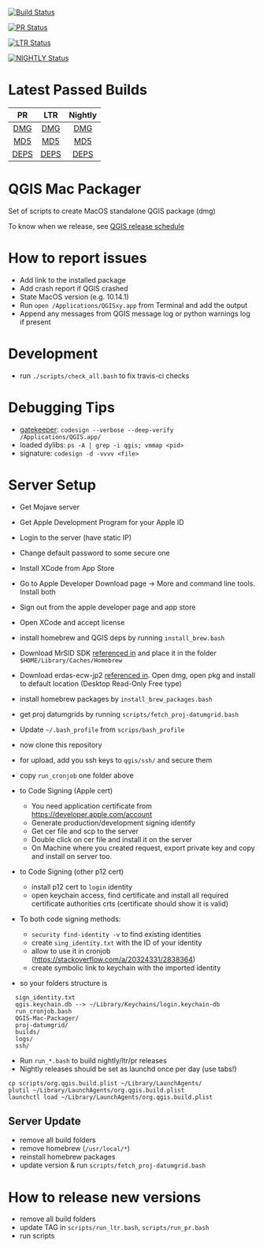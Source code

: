 [![Build Status](https://travis-ci.org/qgis/QGIS-Mac-Packager.svg?branch=master)](https://travis-ci.org/qgis/QGIS-Mac-Packager)

[![PR Status](https://qgis.org/downloads/macos/qgis-macos-pr.latest.png?raw=true)](https://qgis.org/downloads/macos/qgis-macos-pr.latest.log)

[![LTR Status](https://qgis.org/downloads/macos/qgis-macos-ltr.latest.png?raw=true)](https://qgis.org/downloads/macos/qgis-macos-ltr.latest.log)

[![NIGHTLY Status](https://qgis.org/downloads/macos/qgis-macos-nightly.latest.png?raw=true)](https://qgis.org/downloads/macos/qgis-macos-nightly.latest.log)

# Latest Passed Builds

| PR  | LTR   | Nightly  |
|:---:|:-----:|:--------:|
| [DMG](https://qgis.org/downloads/macos/qgis-macos-pr.dmg?raw=true) | [DMG](https://qgis.org/downloads/macos/qgis-macos-ltr.dmg?raw=true) | [DMG](https://qgis.org/downloads/macos/qgis-macos-nightly.dmg?raw=true)  |
| [MD5](https://qgis.org/downloads/macos/qgis-macos-pr.md5sum?raw=true) | [MD5](https://qgis.org/downloads/macos/qgis-macos-ltr.md5sum?raw=true) | [MD5](https://qgis.org/downloads/macos/qgis-macos-nightly.md5sum?raw=true) |
| [DEPS](https://qgis.org/downloads/macos/qgis-macos-pr.deps?raw=true) | [DEPS](https://qgis.org/downloads/macos/qgis-macos-ltr.deps?raw=true)| [DEPS](https://qgis.org/downloads/macos/qgis-macos-nightly.deps?raw=true) |


# QGIS Mac Packager

Set of scripts to create MacOS standalone QGIS package (dmg)

To know when we release, see [QGIS release schedule](https://www.qgis.org/en/site/getinvolved/development/roadmap.html#release-schedule)

# How to report issues 

- Add link to the installed package
- Add crash report if QGIS crashed
- State MacOS version (e.g. 10.14.1)
- Run `open /Applications/QGISxy.app` from Terminal and add the output
- Append any messages from QGIS message log or python warnings log if present

# Development

- run `./scripts/check_all.bash` to fix travis-ci checks

# Debugging Tips
- [gatekeeper](https://stackoverflow.com/a/29221163/2838364): `codesign --verbose --deep-verify /Applications/QGIS.app/` 
- loaded dylibs: `ps -A | grep -i qgis; vmmap <pid>`
- signature: `codesign -d -vvvv <file>` 

# Server Setup 

- Get Mojave server
- Get Apple Development Program for your Apple ID
- Login to the server (have static IP)
- Change default password to some secure one
- Install XCode from App Store 
- Go to Apple Developer Download page -> More and command line tools. Install both
- Sign out from the apple developer page and app store
- Open XCode and accept license
- install homebrew and QGIS deps by running `install_brew.bash`
- Download MrSID SDK [referenced in](https://github.com/OSGeo/homebrew-osgeo4mac/blob/master/Formula/osgeo-mrsid-sdk.rb) and place it in the folder `$HOME/Library/Caches/Homebrew`
- Download erdas-ecw-jp2 [referenced in](https://github.com/OSGeo/homebrew-osgeo4mac/blob/master/Formula/osgeo-ecwjp2-sdk.rb). Open dmg, open pkg and install to default location (Desktop Read-Only Free type)
- install homebrew packages by `install_brew_packages.bash`
- get proj datumgrids by running `scripts/fetch_proj-datumgrid.bash`
- Update `~/.bash_profile` from `scrips/bash_profile`
- now clone this repository
- for upload, add you ssh keys to `qgis/ssh/` and secure them
- copy `run_cronjob` one folder above
- to Code Signing (Apple cert)
    - You need application certificate from https://developer.apple.com/account
    - Generate production/development signing identify
    - Get cer file and scp to the server
    - Double click on cer file and install it on the server
    - On Machine where you created request, export private key and copy and install on server too.
- to Code Signing (other p12 cert)
    - install p12 cert to `login` identity
    - open keychain access, find certificate and install all required certificate authorities crts (certificate should show it is valid)
- To both code signing methods:
    - `security find-identity -v` to find existing identities 
    - create `sing_identity.txt` with the ID of your identity
    - allow to use it in cronjob (https://stackoverflow.com/a/20324331/2838364)
    - create symbolic link to keychain with the imported identity

- so your folders structure is
```
  sign_identity.txt
  qgis.keychain.db --> ~/Library/Keychains/login.keychain-db
  run_cronjob.bash
  QGIS-Mac-Packager/
  proj-datumgrid/
  builds/
  logs/
  ssh/
```
- Run `run_*.bash` to build nightly/ltr/pr releases
- Nightly releases should be set as launchd once per day (use tabs!)
``` 
cp scripts/org.qgis.build.plist ~/Library/LaunchAgents/
plutil ~/Library/LaunchAgents/org.qgis.build.plist 
launchctl load ~/Library/LaunchAgents/org.qgis.build.plist
``` 

## Server Update

- remove all build folders 
- remove homebrew (`/usr/local/*`)
- reinstall homebrew packages
- update version & run `scripts/fetch_proj-datumgrid.bash`

# How to release new versions

- remove all build folders 
- update TAG in `scripts/run_ltr.bash`, `scripts/run_pr.bash`
- run scripts 
